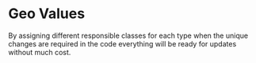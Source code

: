 # Geo Values

By assigning different responsible classes for each type when the
unique changes are required in the code everything will be ready
for updates without much cost.
